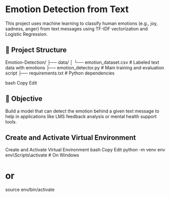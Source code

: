 # Emotion Detection from Text

This project uses machine learning to classify human emotions (e.g., joy, sadness, anger) from text messages using TF-IDF vectorization and Logistic Regression.

## 📂 Project Structure
Emotion-Detection/
├── data/
│ └── emotion_dataset.csv # Labeled text data with emotions
├── emotion_detector.py # Main training and evaluation script
├── requirements.txt # Python dependencies

bash
Copy
Edit

## 🧠 Objective
Build a model that can detect the emotion behind a given text message to help in applications like LMS feedback analysis or mental health support tools.


## Create and Activate Virtual Environment


Create and Activate Virtual Environment
bash
Copy
Edit
python -m venv env
env\Scripts\activate      # On Windows
# or
source env/bin/activate
